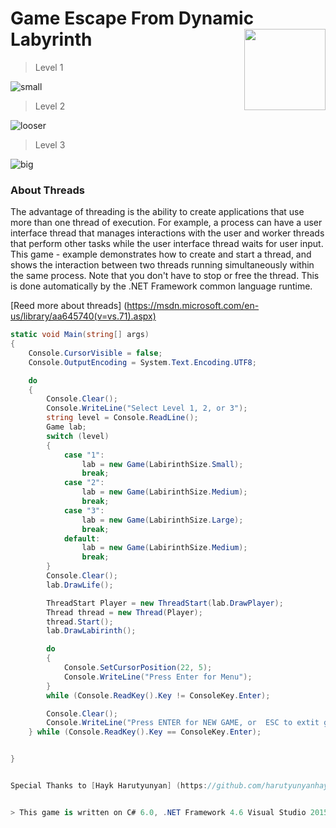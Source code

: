 # Game Escape From Dynamic Labyrinth  <img src="https://cloud.githubusercontent.com/assets/24522089/21962098/41a510c8-db36-11e6-95ef-eb392a0a1919.png" align="right" width="130px" height="130px" /> 

> Level 1

![small](https://cloud.githubusercontent.com/assets/24522089/22444148/38f63502-e75b-11e6-89eb-fb46962836d3.gif)


> Level 2

![looser](https://cloud.githubusercontent.com/assets/24522089/22404958/977d82ae-e654-11e6-9fdf-7adbfcf2be93.gif)


> Level 3

![big](https://cloud.githubusercontent.com/assets/24522089/22444224/76859ba6-e75b-11e6-83b4-f52756d64ebe.gif)


### About Threads

The advantage of threading is the ability to create applications that use more than one thread of execution. For example, a process can have a user interface thread that manages interactions with the user and worker threads that perform other tasks while the user interface thread waits for user input.
This game - example demonstrates how to create and start a thread, and shows the interaction between two threads running simultaneously within the same process. Note that you don't have to stop or free the thread. This is done automatically by the .NET Framework common language runtime.


[Reed more about threads] (https://msdn.microsoft.com/en-us/library/aa645740(v=vs.71).aspx)

```c#
static void Main(string[] args)
{
    Console.CursorVisible = false;
    Console.OutputEncoding = System.Text.Encoding.UTF8;

    do
    {
        Console.Clear();
        Console.WriteLine("Select Level 1, 2, or 3");
        string level = Console.ReadLine();
        Game lab;
        switch (level)
        {
            case "1":
                lab = new Game(LabirinthSize.Small);
                break;
            case "2":
                lab = new Game(LabirinthSize.Medium);
                break;
            case "3":
                lab = new Game(LabirinthSize.Large);
                break;
            default:
                lab = new Game(LabirinthSize.Medium);
                break;
        }
        Console.Clear();
        lab.DrawLife();

        ThreadStart Player = new ThreadStart(lab.DrawPlayer);
        Thread thread = new Thread(Player);
        thread.Start();
        lab.DrawLabirinth();

        do
        {
            Console.SetCursorPosition(22, 5);
            Console.WriteLine("Press Enter for Menu");
        }
        while (Console.ReadKey().Key != ConsoleKey.Enter);

        Console.Clear();
        Console.WriteLine("Press ENTER for NEW GAME, or  ESC to extit game"); 
    } while (Console.ReadKey().Key == ConsoleKey.Enter);


}


Special Thanks to [Hayk Harutyunyan] (https://github.com/harutyunyanhayk) and [Hovo Nalbandyan] (https://github.com/HovoNalbandyan) for the valuable advice.


> This game is written on C# 6.0, .NET Framework 4.6 Visual Studio 2015 Comunity Edition
